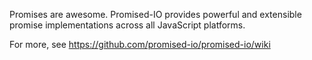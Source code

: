 Promises are awesome. Promised-IO provides powerful and extensible promise implementations across all JavaScript platforms.

For more, see <https://github.com/promised-io/promised-io/wiki>
